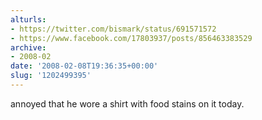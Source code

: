 ```yaml
---
alturls:
- https://twitter.com/bismark/status/691571572
- https://www.facebook.com/17803937/posts/856463383529
archive:
- 2008-02
date: '2008-02-08T19:36:35+00:00'
slug: '1202499395'
---
```


annoyed that he wore a shirt with food stains on it today.

